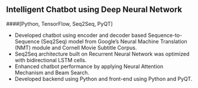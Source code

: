 ## Intelligent Chatbot using Deep Neural Network 
####[Python, TensorFlow, Seq2Seq, PyQT]	
-	Developed chatbot using encoder and decoder based Sequence-to-Sequence (Seq2Seq) model from Google’s Neural Machine Translation (NMT) module and Cornell Movie Subtitle Corpus. 
-	Seq2Seq architecture built on Recurrent Neural Network was optimized with bidirectional LSTM cells.
-	Enhanced chatbot performance by applying Neural Attention Mechanism and Beam Search.
-	Developed backend using Python and front-end using Python and PyQT.

